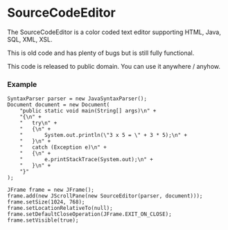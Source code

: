 # SourceCodeEditor

The SourceCodeEditor is a color coded text editor supporting HTML, Java, SQL, XML, XSL.

This is old code and has plenty of bugs but is still fully functional.

This code is released to public domain. You can use it anywhere / anyhow.

### Example
```
SyntaxParser parser = new JavaSyntaxParser();
Document document = new Document(
	"public static void main(String[] args)\n" +
	"{\n" +
	"	try\n" +
	"	{\n" +
	"		System.out.println(\"3 x 5 = \" + 3 * 5);\n" +
	"	}\n" +
	"	catch (Exception e)\n" +
	"	{\n" +
	"		e.printStackTrace(System.out);\n" +
	"	}\n" +
	"}"
);

JFrame frame = new JFrame();
frame.add(new JScrollPane(new SourceEditor(parser, document)));
frame.setSize(1024, 768);
frame.setLocationRelativeTo(null);
frame.setDefaultCloseOperation(JFrame.EXIT_ON_CLOSE);
frame.setVisible(true);
```
